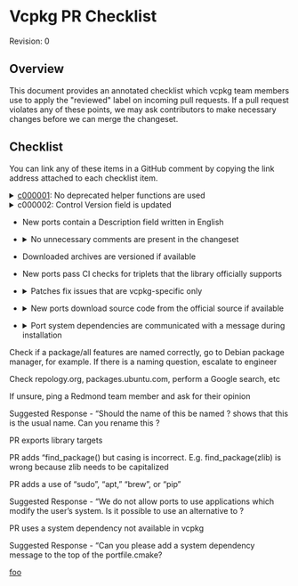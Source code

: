 Vcpkg PR Checklist
=====================
Revision: 0

## Overview
This document provides an annotated checklist which vcpkg team members use to apply the "reviewed" label on incoming pull requests. If a pull request violates any of these points, we may ask contributors to make necessary changes before we can merge the changeset.

## Checklist

You can link any of these items in a GitHub comment by copying the link address attached to each checklist item.

<details id=c000001>
    <summary><a href=#c000001>c000001</a>: No deprecated helper functions are used</summary>

    See [Maintainer Guidelines and Policies](maintainer-guide.md#Avoid-deprecated-helper-functions)
</details>


<details id=c000002>
    <summary>c000002: Control Version field is updated</summary>

    See [Maintainer Guidelines and Policies](maintainer-guide.md#Avoid-deprecated-helper-functions#versioning)

</details>

- <a id=c000003></a>New ports contain a Description field written in English

- <details>
    <summary>No unnecessary comments are present in the changeset</summary>

    See [Maintainer Guidelines and Policies](maintainer-guide.md#Avoid-deprecated-helper-functions#Avoid-excessive-comments-in-portfiles)

</details>

- Downloaded archives are versioned if available

- New ports pass CI checks for triplets that the library officially supports

- <details>
    <summary>Patches fix issues that are vcpkg-specific only</summary>

    If possible, patches to the library source code should be upstreamed to the library's official repository. Opening up a pull request on the library's repository will help to improve the library for everyone, not just vcpkg users.

</details>

- <details>
    <summary>New ports download source code from the official source if available</summary>

</details>

- <details>
    <summary>Port system dependencies are communicated with a message during installation</summary>

    Example:
    ```cmake
    message(STATUS "${PORT} has system dependencies on")

    ```

</details>
Check if a package/all features are named correctly, go to Debian package manager, for example. If there is a naming question, escalate to engineer 

Check repology.org, packages.ubuntu.com, perform a Google search, etc 

If unsure, ping a Redmond team member and ask for their opinion 

Suggested Response - “Should the name of this <port or feature> be named <name>? <Resource> shows that this is the usual name. Can you rename this <port or feature>? 

PR exports library targets 

PR adds “find_package(<port>) but casing is incorrect. E.g. find_package(zlib) is wrong because zlib needs to be capitalized	 

PR adds a use of “sudo”, “apt,” “brew”, or “pip” 

Suggested Response - “We do not allow ports to use applications which modify the user’s system. Is it possible to use an alternative to <application>? 

PR uses a system dependency not available in vcpkg 

Suggested Response - “Can you please add a system dependency message to the top of the portfile.cmake? <System dependency message> 

[foo](#c000003)
